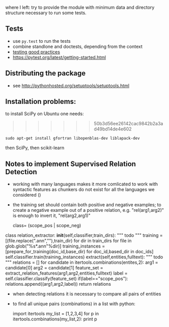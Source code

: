 where I left: try to provide the module with minimum data and directory structure necessary to run some tests. 

## Tests

* use `py.test` to run the tests
* combine standlone and doctests, depending from the context
* [testing good practices](http://pytest.org/latest/goodpractises.html)
* <https://pytest.org/latest/getting-started.html>

## Distributing the package

* see <http://pythonhosted.org/setuptools/setuptools.html>

## Installation problems:

to install SciPy on Ubuntu one needs:
>>>>>>> 50b3d56ee26142cac9842b2a3ad49bd14de4e602

    sudo apt-get install gfortran libopenblas-dev liblapack-dev

then SciPy, then scikit-learn

## Notes to implement Supervised Relation Detection

* working with many languages makes it more comlicated to work with syntactic features as chunkers do not exist for all the languages we considered ()

* the training set should contain both positive and negative examples; to create a negative example out of a positive relation, e.g. "rel(arg1,arg2)" is enough to invert it, "rel(arg2,arg1)"

    class= (scope_pos | scope_neg)

class relation_extractor:
    __init__(self,classifier,train_dirs):
        """
        todo
        """
        training = [(file.replace(".ann",""),train_dir) for dir in train_dirs 
                        for file in glob.glob("%s*.ann"%dir)]
        training_instances = [prepare_for_training(doc_id,base_dir) 
                                        for doc_id,based_dir in doc_ids]
        self.classifier.train(training_instances)
    extract(self,entities,fulltext):
        """
        todo
        """
        relations = []
        for candidate in itertools.combinations(entites,2):
            arg1 = candidate[0]
            arg2 = candidate[1]
            feature_set = extract_relation_features(arg1,arg2,entities,fulltext)
            label = self.classifier.classify(feature_set)
            if(label=="scope_pos"):
                relations.append((arg1,arg2,label))
        return relations

* when detecting relations it is necessary to compare all pairs of entities
* to find all unique pairs (combinations) in a list with python:

    import itertools
    my_list = [1,2,3,4]
    for p in itertools.combinations(my_list,2):
        print p